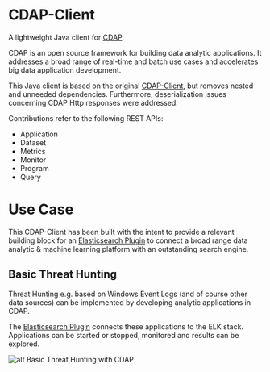 # CDAP-Client

A lightweight Java client for [CDAP](https://cdap.io). 

CDAP is an open source framework for building data analytic applications. It addresses a broad range of real-time and batch use cases and accelerates big data application development.

This Java client is based on the original [CDAP-Client](https://github.com/cdapio/cdap/tree/v5.1.1/cdap-client), but removes nested and unneeded dependencies. Furthermore, deserialization issues concerning CDAP Http responses were addressed.   

Contributions refer to the following REST APIs:

* Application
* Dataset
* Metrics
* Monitor
* Program
* Query

# Use Case

This CDAP-Client has been built with the intent to provide a relevant building block for an [Elasticsearch Plugin](https://github.com/skrusche63/elastic-insight) to connect a broad range data analytic & machine learning platform with an outstanding search engine.

## Basic Threat Hunting

Threat Hunting e.g. based on Windows Event Logs (and of course other data sources) can be implemented by developing analytic applications in CDAP.

The [Elasticsearch Plugin](https://github.com/skrusche63/elastic-insight) connects these applications to the ELK stack. Applications can be started or stopped, monitored and results can be explored.

![alt Basic Threat Hunting with CDAP](https://raw.githubusercontent.com/skrusche63/cdap-client/master/image/threat-hunting.svg)
